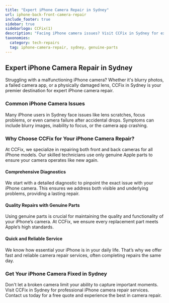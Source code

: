 ```yaml
---
title: "Expert iPhone Camera Repair in Sydney"
url: iphone-back-front-camera-repair
include_footer: true
sidebar: true
sidebarlogo: CCFix(1)
description: "Facing iPhone camera issues? Visit CCFix in Sydney for expert repair services using genuine parts. Fast, reliable, and quality camera repairs."
taxonomies:
  category: tech-repairs
  tag: iphone-camera-repair, sydney, genuine-parts
---
```


## Expert iPhone Camera Repair in Sydney

Struggling with a malfunctioning iPhone camera? Whether it's blurry photos, a failed camera app, or a physically damaged lens, CCFix in Sydney is your premier destination for expert iPhone camera repair.

### Common iPhone Camera Issues

Many iPhone users in Sydney face issues like lens scratches, focus problems, or even camera failure after accidental drops. Symptoms can include blurry images, inability to focus, or the camera app crashing.

### Why Choose CCFix for Your iPhone Camera Repair?

At CCFix, we specialize in repairing both front and back cameras for all iPhone models. Our skilled technicians use only genuine Apple parts to ensure your camera operates like new again.

#### Comprehensive Diagnostics

We start with a detailed diagnostic to pinpoint the exact issue with your iPhone camera. This ensures we address both visible and underlying problems, providing a lasting repair.

#### Quality Repairs with Genuine Parts

Using genuine parts is crucial for maintaining the quality and functionality of your iPhone’s camera. At CCFix, we ensure every replacement part meets Apple’s high standards.

#### Quick and Reliable Service

We know how essential your iPhone is in your daily life. That’s why we offer fast and reliable camera repair services, often completing repairs the same day.

### Get Your iPhone Camera Fixed in Sydney

Don't let a broken camera limit your ability to capture important moments. Visit CCFix in Sydney for professional iPhone camera repair services. Contact us today for a free quote and experience the best in camera repair.

